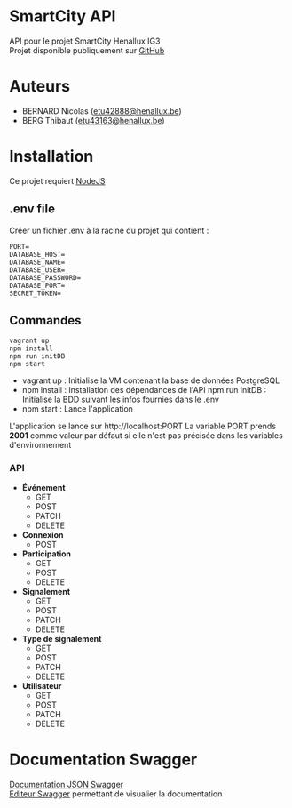 # SmartCity API
API pour le projet SmartCity Henallux IG3 <br/>
Projet disponible publiquement sur [GitHub](https://github.com/ThibBer/smartcity_api)

# Auteurs
- BERNARD Nicolas (etu42888@henallux.be)
- BERG Thibaut (etu43163@henallux.be)

# Installation
Ce projet requiert [NodeJS](https://nodejs.org/en/)

## .env file
Créer un fichier .env à la racine du projet qui contient :<br/>

```
PORT=
DATABASE_HOST=
DATABASE_NAME=
DATABASE_USER=
DATABASE_PASSWORD=
DATABASE_PORT=
SECRET_TOKEN=
```

## Commandes
```
vagrant up
npm install
npm run initDB
npm start
```

- vagrant up : Initialise la VM contenant la base de données PostgreSQL
- npm install : Installation des dépendances de l'API
  npm run initDB : Initialise la BDD suivant les infos fournies dans le .env
- npm start : Lance l'application

L'application se lance sur http://localhost:PORT
La variable PORT prends **2001** comme valeur par défaut si elle n'est pas précisée dans les variables d'environnement

### API
- **Événement**
  - GET
  - POST
  - PATCH
  - DELETE
- **Connexion**
  - POST
- **Participation**
  - GET
  - POST
  - DELETE
- **Signalement**
  - GET
  - POST
  - PATCH
  - DELETE
- **Type de signalement**
  - GET
  - POST
  - PATCH
  - DELETE
- **Utilisateur**
  - GET
  - POST
  - PATCH
  - DELETE
  
# Documentation Swagger
[Documentation JSON Swagger](./swagger/spec.json) <br/>
[Editeur Swagger](https://editor.swagger.io/) permettant de visualier la documentation
